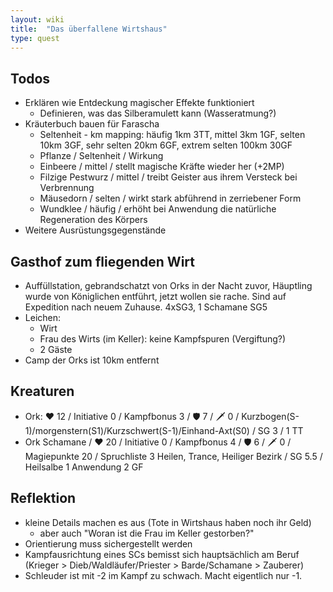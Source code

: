```yaml
---
layout: wiki
title:  "Das überfallene Wirtshaus"
type: quest
---
```


## Todos
- Erklären wie Entdeckung magischer Effekte funktioniert
  - Definieren, was das Silberamulett kann (Wasseratmung?)
- Kräuterbuch bauen für Farascha
  - Seltenheit - km mapping: häufig 1km 3TT, mittel 3km 1GF, selten 10km 3GF, sehr selten 20km 6GF, extrem selten 100km 30GF
  - Pflanze / Seltenheit / Wirkung
  - Einbeere / mittel / stellt magische Kräfte wieder her (+2MP)
  - Filzige Pestwurz / mittel / treibt Geister aus ihrem Versteck bei Verbrennung
  - Mäusedorn / selten / wirkt stark abführend in zerriebener Form
  - Wundklee / häufig / erhöht bei Anwendung die natürliche Regeneration des Körpers
- Weitere Ausrüstungsgegenstände

## Gasthof zum fliegenden Wirt
- Auffüllstation, gebrandschatzt von Orks in der Nacht zuvor, Häuptling wurde von Königlichen entführt, jetzt wollen sie rache. Sind auf Expedition nach neuem Zuhause. 4xSG3, 1 Schamane SG5
- Leichen:
  - Wirt
  - Frau des Wirts (im Keller): keine Kampfspuren (Vergiftung?)
  - 2 Gäste
- Camp der Orks ist 10km entfernt

## Kreaturen
- Ork: ❤️ 12 / Initiative 0 / Kampfbonus 3 / 🛡️ 7 / 🗡️ 0 / Kurzbogen(S-1)/morgenstern(S1)/Kurzschwert(S-1)/Einhand-Axt(S0) / SG 3 / 1 TT
- Ork Schamane / ❤️ 20 / Initiative 0 / Kampfbonus 4 / 🛡️ 6 / 🗡️ 0 / Magiepunkte 20 / Spruchliste 3 Heilen, Trance, Heiliger Bezirk / SG 5.5 / Heilsalbe 1 Anwendung 2 GF

## Reflektion
- kleine Details machen es aus (Tote in Wirtshaus haben noch ihr Geld)
  - aber auch "Woran ist die Frau im Keller gestorben?"
- Orientierung muss sichergestellt werden
- Kampfausrichtung eines SCs bemisst sich hauptsächlich am Beruf (Krieger > Dieb/Waldläufer/Priester > Barde/Schamane > Zauberer)
- Schleuder ist mit -2 im Kampf zu schwach. Macht eigentlich nur -1.